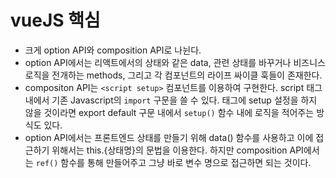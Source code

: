 # vueJS 핵심
- 크게 option API와 composition API로 나뉜다.
- option API에서는 리액트에서의 상태와 같은 data, 관련 상태를 바꾸거나 비즈니스 로직을 전개하는 methods, 그리고 각 컴포넌트의 라이프 싸이클 훅들이 존재한다.
- compositon API는 `<script setup>` 컴포넌트를 이용하여 구현한다. script 태그 내에서 기존 Javascript의 `import` 구문을 쓸 수 있다. 태그에 setup 설정을 하지 않을 것이라면 export default 구문 내에서 `setup()` 함수 내에 로직을 적어주는 방식도 있다.
- option API에서는 프론트엔드 상태를 만들기 위해 data() 함수를 사용하고 이에 접근하기 위해서는 this.{상태명}의 문법을 이용한다. 하지만 composition API에서는 `ref()` 함수를 통해 만들어주고 그냥 바로 변수 명으로 접근하면 되는 것이다.
